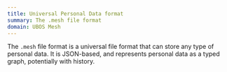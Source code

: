 ```yaml
---
title: Universal Personal Data format
summary: The .mesh file format
domain: UBOS Mesh
---
```


The `.mesh` file format is a universal file format that can store any type of
personal data. It is JSON-based, and represents personal data as a typed graph,
potentially with history.

